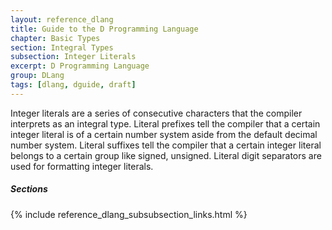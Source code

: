 ```yaml
---
layout: reference_dlang
title: Guide to the D Programming Language
chapter: Basic Types
section: Integral Types
subsection: Integer Literals
excerpt: D Programming Language
group: DLang
tags: [dlang, dguide, draft]
---
```


Integer literals are a series of consecutive characters that the compiler interprets as an integral type.
Literal prefixes tell the compiler that a certain integer literal is of a certain number system aside from the default decimal number system.
Literal suffixes tell the compiler that a certain integer literal belongs to a certain group like signed, unsigned.
Literal digit separators are used for formatting integer literals.

##### Sections
{% include reference_dlang_subsubsection_links.html %}
